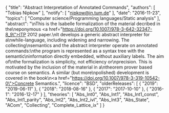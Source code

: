 {
    "title": "Abstract Interpretation of Annotated Commands",
    "authors": [
        "Tobias Nipkow"
    ],
    "notify": [
        "nipkow@in.tum.de"
    ],
    "date": "2016-11-23",
    "topics": [
        "Computer science/Programming languages/Static analysis"
    ],
    "abstract": "\nThis is the Isabelle formalization of the material decribed in the\neponymous <a href=\"https://doi.org/10.1007/978-3-642-32347-8_9\">ITP 2012 paper</a>.\nIt develops a generic abstract interpreter for a\nwhile-language, including widening and narrowing. The collecting\nsemantics and the abstract interpreter operate on annotated commands:\nthe program is represented as a syntax tree with the semantic\ninformation directly embedded, without auxiliary labels. The aim of\nthe formalization is simplicity, not efficiency or\nprecision. This is motivated by the inclusion of the material in a\ntheorem prover based course on semantics. A similar (but more\npolished) development is covered in the book\n<a href=\"https://doi.org/10.1007/978-3-319-10542-0\">Concrete Semantics</a>.",
    "licence": "BSD",
    "olderReleases": [
        {
            "2019": "2019-06-11"
        },
        {
            "2018": "2018-08-16"
        },
        {
            "2017": "2017-10-10"
        },
        {
            "2016-1": "2016-12-17"
        }
    ],
    "theories": [
        "Abs_Int0",
        "Abs_Int1",
        "Abs_Int1_const",
        "Abs_Int1_parity",
        "Abs_Int2",
        "Abs_Int2_ivl",
        "Abs_Int3",
        "Abs_State",
        "ACom",
        "Collecting",
        "Complete_Lattice_ix"
    ]
}
